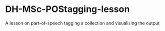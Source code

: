 # DH-MSc-POStagging-lesson
A lesson on part-of-speech tagging a collection and visualising the output
